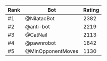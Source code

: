 Rank|Bot|Rating
---|---|---
#1|@NilatacBot|2382
#2|@anti-bot|2219
#3|@CatNail|2113
#4|@pawnrobot|1842
#5|@MinOpponentMoves|1130
